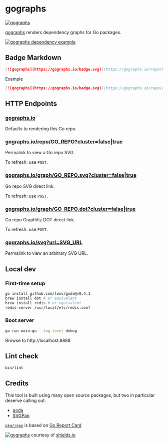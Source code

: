 # gographs

[![gographs](https://gographs.io/badge.svg)](https://gographs.io/repo/github.com/siggy/gographs)

[gographs](https://gographs.io) renders dependency graphs for Go packages.

[![gographs dependency example](https://gographs.io/repo/github.com/siggy/gographs.svg)]([https://gographs.io/repo/github.com/siggy/gographs "gographs dependencies")

## Badge Markdown

```md
[![gographs](https://gographs.io/badge.svg)](https://gographs.io/repo/GO_REPO)
```

Example
```md
[![gographs](https://gographs.io/badge.svg)](https://gographs.io/repo/github.com/siggy/gographs)
```

## HTTP Endpoints

### [gographs.io](https://gographs.io)
Defaults to rendering this Go repo.

### [gographs.io/repo/GO_REPO?cluster=false|true](https://gographs.io/repo/github.com/siggy/gographs?cluster=true)
Permalink to view a Go repo SVG.

To refresh: use `POST`.

### [gographs.io/graph/GO_REPO.svg?cluster=false|true](https://gographs.io/graph/github.com/siggy/gographs.svg?cluster=true)
Go repo SVG direct link.

To refresh: use `POST`.

### [gographs.io/graph/GO_REPO.dot?cluster=false|true](https://gographs.io/graph/github.com/siggy/gographs.dot?cluster=true)
Go repo GraphViz DOT direct link.

To refresh: use `POST`.

### [gographs.io/svg?url=SVG_URL](https://gographs.io/svg?url=https://upload.wikimedia.org/wikipedia/commons/0/05/Go_Logo_Blue.svg)
Permalink to view an arbitrary SVG URL.

## Local dev

### First-time setup

```bash
go install github.com/loov/goda@v0.4.1
brew install dot # or equivalent
brew install redis # or equivalent
redis-server /usr/local/etc/redis.conf
```

### Boot server

```bash
go run main.go --log-level debug
```

Browse to http://localhost:8888

## Lint check

```bash
bin/lint
```

## Credits

This tool is built using many open source packages, but two in particular
deserve calling out:

- [goda](https://github.com/loov/goda)
- [SVGPan](https://github.com/ariutta/svg-pan-zoom)

[`pkg/repo`](./pkg/repo) is based on [Go Report Card](https://github.com/gojp/goreportcard)

[![gographs](https://gographs.io/badge.svg)](https://gographs.io/repo/github.com/siggy/gographs) courtesy of [shields.io](https://shields.io/)
